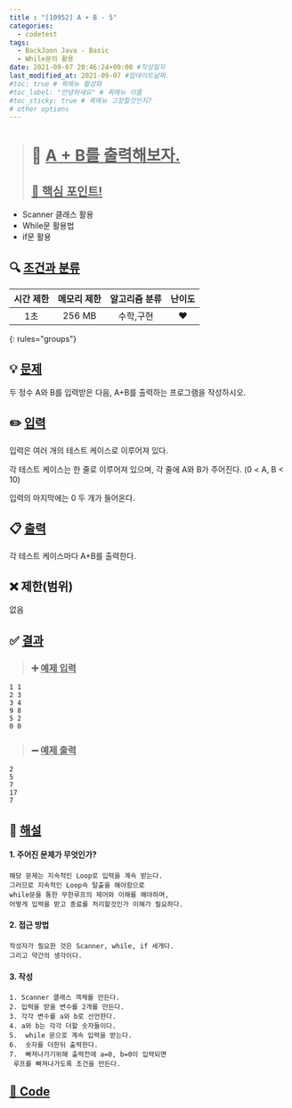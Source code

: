 ```yaml
---
title : "[10952] A + B - 5"
categories:
  - codetest
tags:
  - BackJoon Java - Basic
  - While문의 활용
date: 2021-09-07 20:46:24+09:00 #작성일자
last_modified_at: 2021-09-07 #업데이트날짜.
#toc: true # 퀵메뉴 활성화
#toc_label: "안녕하세요" # 퀵메뉴 이름
#toc_sticky: true # 퀵메뉴 고정할것인지?
# other options
---
```

> # 📜 <u>A + B를 출력해보자.</u> 
> ## <u>📌 핵심 포인트!</u> 
*  Scanner 클래스 활용
*  While문 활용법
*  if문 활용


## 🔍 <u>조건과 분류</u>

| 시간 제한  | 메모리 제한  |  알고리즘 분류 | 난이도 
|:-------------:|:---------------:|:-----------:|:---------:
| 1초 | 256 MB | 수학,구현 | ❤️ 
{: rules="groups"}

## 💡 <u>문제</u> 
두 정수 A와 B를 입력받은 다음, A+B를 출력하는 프로그램을 작성하시오.

## ✏️ <u>입력</u>
입력은 여러 개의 테스트 케이스로 이루어져 있다.

각 테스트 케이스는 한 줄로 이루어져 있으며, 각 줄에 A와 B가 주어진다. (0 < A, B < 10)

입력의 마지막에는 0 두 개가 들어온다.

## 📋 <u>출력</u>
각 테스트 케이스마다 A+B를 출력한다.

## ❌ 제한(범위)
없음

## ✅ <u>결과</u>
> ### ➕ <u>예제 입력</u>
	1 1
	2 3
	3 4
	9 8
	5 2
	0 0
	
> ### ➖ <u>예제 출력</u>
	2
	5
	7
	17
	7

## 💭 <u>해설</u>
#### 1. 주어진 문제가 무엇인가?
	해당 문제는 지속적인 Loop로 입력을 계속 받는다.
	그러므로 지속적인 Loop속 탈출을 해야함으로
	while문을 통한 무한루프의 제어와 이해를 해야하며,
	어떻게 입력을 받고 종료를 처리할것인가 이해가 필요하다.
	

#### 2. 접근 방법
	작성자가 필요한 것은 Scanner, while, if 세개다.
	그리고 약간의 생각이다.

#### 3. 작성
	1. Scanner 클래스 객체를 만든다.
	2. 입력을 받을 변수를 2개를 만든다.
	3. 각각 변수를 a와 b로 선언한다.
	4. a와 b는 각각 더할 숫자들이다.
	5.  while 문으로 계속 입력을 받는다.
	6.  숫자를 더한뒤 출력한다.
	7.  빠져나가기위해 출력전에 a=0, b=0이 입력되면
	 루프를 빠져나가도록 조건을 만든다.
	

## <u>📖 <u>Code</u>
<script src="https://gist.github.com/Cononi/cb7f0f8cacf68c69440bc97ffa297b76.js"></script>
